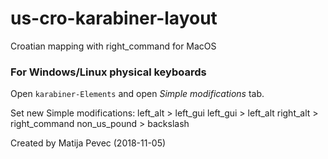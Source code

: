 # us-cro-karabiner-layout

Croatian mapping with right_command for MacOS

### For Windows/Linux physical keyboards

Open `karabiner-Elements` and open _Simple modifications_ tab.

Set new Simple modifications:
left_alt > left_gui
left_gui > left_alt
right_alt > right_command
non_us_pound > backslash

Created by Matija Pevec (2018-11-05)